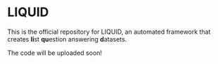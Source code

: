 # LIQUID

This is the official repository for LIQUID, an automated framework that creates **li**st **qu**estion answering **d**atasets.

The code will be uploaded soon!
